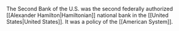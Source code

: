 The Second Bank of the U.S. was the second federally authorized [[Alexander Hamilton|Hamiltonian]] national bank in the [[United States|United States]]. It was a policy of the [[American System]].